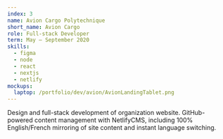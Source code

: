 ```yaml
---
index: 3
name: Avion Cargo Polytechnique
short_name: Avion Cargo
role: Full-stack Developer
term: May – September 2020
skills:
  - figma
  - node
  - react
  - nextjs
  - netlify
mockups:
  laptop: /portfolio/dev/avion/AvionLandingTablet.png
---
```

Design and full-stack development of organization website. GitHub-powered content management with NetlifyCMS, including 100% English/French mirroring of site content and instant language switching.